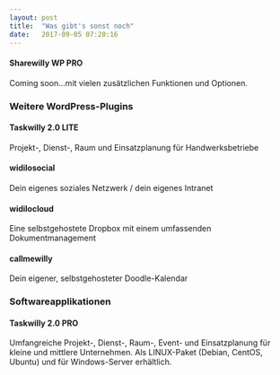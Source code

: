 ```yaml
---
layout: post
title:  "Was gibt's sonst noch"
date:   2017-09-05 07:20:16
---
```



#### Sharewilly WP PRO

Coming soon...mit vielen zusätzlichen Funktionen und Optionen.

### Weitere WordPress-Plugins

#### Taskwilly 2.0 LITE
Projekt-, Dienst-, Raum und Einsatzplanung für Handwerksbetriebe
#### widilosocial
Dein eigenes soziales Netzwerk / dein eigenes Intranet
#### widilocloud
Eine selbstgehostete Dropbox mit einem umfassenden Dokumentmanagement
#### callmewilly
Dein eigener, selbstgehosteter Doodle-Kalendar

### Softwareapplikationen

#### Taskwilly 2.0 PRO
Umfangreiche Projekt-, Dienst-, Raum-, Event- und Einsatzplanung für kleine und mittlere Unternehmen. Als LINUX-Paket (Debian, CentOS, Ubuntu) und für Windows-Server erhältlich.
